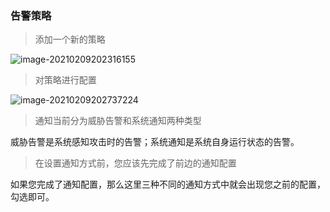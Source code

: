 ### 告警策略



> 添加一个新的策略

![image-20210209202316155](http://img.threatbook.cn/hfish/20210812135455.png)



> 对策略进行配置

![image-20210209202737224](http://img.threatbook.cn/hfish/20210812135501.png)



> 通知当前分为威胁告警和系统通知两种类型

威胁告警是系统感知攻击时的告警；系统通知是系统自身运行状态的告警。



> 在设置通知方式前，您应该先完成了前边的通知配置

如果您完成了通知配置，那么这里三种不同的通知方式中就会出现您之前的配置，勾选即可。


